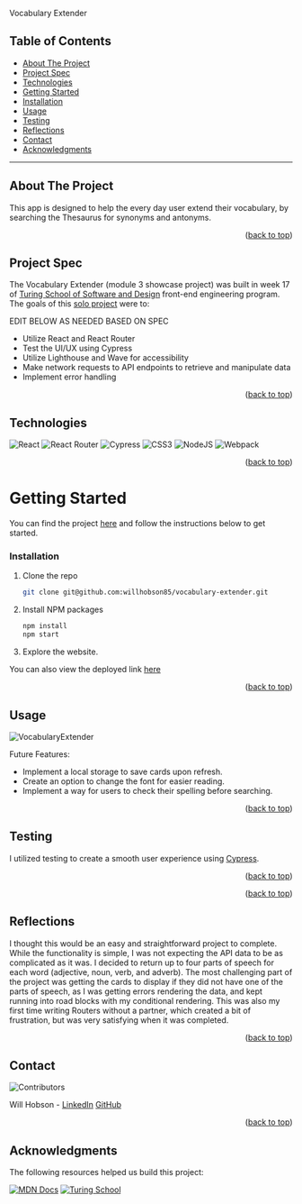 <a name="readme-top"></a>

Vocabulary Extender

## Table of Contents

- [About The Project](#about-the-project)
- [Project Spec](#project-spec)
- [Technologies](#technologies)
- [Getting Started](#getting-started)
- [Installation](#installation)
- [Usage](#usage)
- [Testing](#testing)
- [Reflections](#reflections)
- [Contact](#contact)
- [Acknowledgments](#acknowledgments)

---

## About The Project

This app is designed to help the every day user extend their vocabulary, by searching the Thesaurus for synonyms and antonyms.

<p align="right">(<a href="#readme-top">back to top</a>)</p>

## Project Spec

The Vocabulary Extender (module 3 showcase project) was built in week 17 of [Turing School of Software and Design](https://turing.edu/) front-end engineering program. The goals of this [solo project](https://frontend.turing.edu/projects/module-3/showcase.html) were to:

EDIT BELOW AS NEEDED BASED ON SPEC
- Utilize React and React Router
- Test the UI/UX using Cypress
- Utilize Lighthouse and Wave for accessibility
- Make network requests to API endpoints to retrieve and manipulate data
- Implement error handling

<p align="right">(<a href="#readme-top">back to top</a>)</p>

## Technologies

![React](https://img.shields.io/badge/React-20232A?style=for-the-badge&logo=react&logoColor=61DAFB)
![React Router](https://img.shields.io/badge/React_Router-CA4245?style=for-the-badge&logo=react-router&logoColor=white)
![Cypress](https://img.shields.io/badge/-cypress-%23E5E5E5?style=for-the-badge&logo=cypress&logoColor=058a5e)
![CSS3](https://img.shields.io/badge/css3-%231572B6.svg?style=for-the-badge&logo=css3&logoColor=white)
![NodeJS](https://img.shields.io/badge/node.js-6DA55F?style=for-the-badge&logo=node.js&logoColor=white)
![Webpack](https://img.shields.io/badge/webpack-%238DD6F9.svg?style=for-the-badge&logo=webpack&logoColor=black)

<p align="right">(<a href="#readme-top">back to top</a>)</p>

<!-- GETTING STARTED -->

# Getting Started

You can find the project [here](https://github.com/willhobson85/vocabulary-extender) and follow the instructions below to get started.

### Installation

1. Clone the repo
   ```sh
   git clone git@github.com:willhobson85/vocabulary-extender.git
   ```
2. Install NPM packages
   ```sh
   npm install
   npm start
   ```
3. Explore the website.

You can also view the deployed link [here](https://vocabulary-extender.vercel.app/)

<p align="right">(<a href="#readme-top">back to top</a>)</p>

<!-- USAGE EXAMPLES -->

## Usage

![VocabularyExtender](https://user-images.githubusercontent.com/99286590/201572382-c38664c4-8d3a-47c4-a407-acef70fbbe58.gif)

Future Features:
- Implement a local storage to save cards upon refresh.
- Create an option to change the font for easier reading.
- Implement a way for users to check their spelling before searching.


<p align="right">(<a href="#readme-top">back to top</a>)</p>

## Testing

I utilized testing to create a smooth user experience using [Cypress](https://www.cypress.io/).

<p align="right">(<a href="#readme-top">back to top</a>)</p>

<p align="right">(<a href="#readme-top">back to top</a>)</p>

## Reflections

I thought this would be an easy and straightforward project to complete. While the functionality is simple, I was not expecting the API data to be as complicated as it was. I decided to return up to four parts of speech for each word (adjective, noun, verb, and adverb). The most challenging part of the project was getting the cards to display if they did not have one of the parts of speech, as I was getting errors rendering the data, and kept running into road blocks with my conditional rendering. This was also my first time writing Routers without a partner, which created a bit of frustration, but was very satisfying when it was completed.

<p align="right">(<a href="#readme-top">back to top</a>)</p>

<!-- CONTACT -->

## Contact

![Contributors][contributors-shield]

Will Hobson - [LinkedIn](https://www.linkedin.com/in/the-william-hobson/) [GitHub](https://github.com/willhobson85)

<p align="right">(<a href="#readme-top">back to top</a>)</p>

<!-- ACKNOWLEDGMENTS -->

## Acknowledgments

The following resources helped us build this project:

[![MDN Docs][mdn-shield]][mdn]
[![Turing School](https://img.shields.io/badge/Turing_School-030303?style=for-the-badge)](https://turing.edu/)


<!-- MARKDOWN LINKS & IMAGES -->
<!-- https://www.markdownguide.org/basic-syntax/#reference-style-links -->

[mdn-shield]: https://img.shields.io/badge/MDN_Web_Docs-black?style=for-the-badge&logo=mdnwebdocs&logoColor=white
[mdn]: https://developer.mozilla.org/en-US/
[contributors-shield]: https://img.shields.io/badge/Contributors-1-2ea44f?style=for-the-badge
